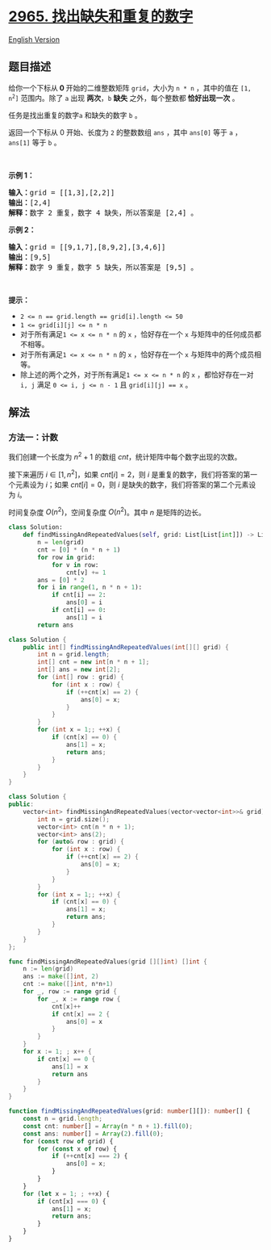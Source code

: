 # [2965. 找出缺失和重复的数字](https://leetcode.cn/problems/find-missing-and-repeated-values)

[English Version](/solution/2900-2999/2965.Find%20Missing%20and%20Repeated%20Values/README_EN.md)

<!-- tags:数组,哈希表,数学,矩阵 -->

<!-- difficulty:简单 -->

## 题目描述

<!-- 这里写题目描述 -->

<p>给你一个下标从<strong> 0 </strong>开始的二维整数矩阵 <code><font face="monospace">grid</font></code>，大小为 <code>n * n</code> ，其中的值在 <code>[1, n<sup>2</sup>]</code> 范围内。除了 <code>a</code> 出现 <strong>两次</strong>，<code>b</code> <strong>缺失</strong> 之外，每个整数都<strong> 恰好出现一次</strong> 。</p>

<p>任务是找出重复的数字<code>a</code> 和缺失的数字 <code>b</code> 。</p>

<p>返回一个下标从 0 开始、长度为 <code>2</code> 的整数数组 <code>ans</code> ，其中 <code>ans[0]</code> 等于 <code>a</code> ，<code>ans[1]</code> 等于 <code>b</code> 。</p>

<p>&nbsp;</p>

<p><strong class="example">示例 1：</strong></p>

<pre>
<strong>输入：</strong>grid = [[1,3],[2,2]]
<strong>输出：</strong>[2,4]
<strong>解释：</strong>数字 2 重复，数字 4 缺失，所以答案是 [2,4] 。
</pre>

<p><strong class="example">示例 2：</strong></p>

<pre>
<strong>输入：</strong>grid = [[9,1,7],[8,9,2],[3,4,6]]
<strong>输出：</strong>[9,5]
<strong>解释：</strong>数字 9 重复，数字 5 缺失，所以答案是 [9,5] 。
</pre>

<p>&nbsp;</p>

<p><strong>提示：</strong></p>

<ul>
	<li><code>2 &lt;= n == grid.length == grid[i].length &lt;= 50</code></li>
	<li><code>1 &lt;= grid[i][j] &lt;= n * n</code></li>
	<li>对于所有满足<code>1 &lt;= x &lt;= n * n</code> 的 <code>x</code> ，恰好存在一个 <code>x</code> 与矩阵中的任何成员都不相等。</li>
	<li>对于所有满足<code>1 &lt;= x &lt;= n * n</code> 的 <code>x</code> ，恰好存在一个 <code>x</code> 与矩阵中的两个成员相等。</li>
	<li>除上述的两个之外，对于所有满足<code>1 &lt;= x &lt;= n * n</code> 的 <code>x</code> ，都恰好存在一对 <code>i, j</code> 满足 <code>0 &lt;= i, j &lt;= n - 1</code> 且 <code>grid[i][j] == x</code> 。</li>
</ul>

## 解法

### 方法一：计数

我们创建一个长度为 $n^2 + 1$ 的数组 $cnt$，统计矩阵中每个数字出现的次数。

接下来遍历 $i \in [1, n^2]$，如果 $cnt[i] = 2$，则 $i$ 是重复的数字，我们将答案的第一个元素设为 $i$；如果 $cnt[i] = 0$，则 $i$ 是缺失的数字，我们将答案的第二个元素设为 $i$。

时间复杂度 $O(n^2)$，空间复杂度 $O(n^2)$。其中 $n$ 是矩阵的边长。

<!-- tabs:start -->

```python
class Solution:
    def findMissingAndRepeatedValues(self, grid: List[List[int]]) -> List[int]:
        n = len(grid)
        cnt = [0] * (n * n + 1)
        for row in grid:
            for v in row:
                cnt[v] += 1
        ans = [0] * 2
        for i in range(1, n * n + 1):
            if cnt[i] == 2:
                ans[0] = i
            if cnt[i] == 0:
                ans[1] = i
        return ans
```

```java
class Solution {
    public int[] findMissingAndRepeatedValues(int[][] grid) {
        int n = grid.length;
        int[] cnt = new int[n * n + 1];
        int[] ans = new int[2];
        for (int[] row : grid) {
            for (int x : row) {
                if (++cnt[x] == 2) {
                    ans[0] = x;
                }
            }
        }
        for (int x = 1;; ++x) {
            if (cnt[x] == 0) {
                ans[1] = x;
                return ans;
            }
        }
    }
}
```

```cpp
class Solution {
public:
    vector<int> findMissingAndRepeatedValues(vector<vector<int>>& grid) {
        int n = grid.size();
        vector<int> cnt(n * n + 1);
        vector<int> ans(2);
        for (auto& row : grid) {
            for (int x : row) {
                if (++cnt[x] == 2) {
                    ans[0] = x;
                }
            }
        }
        for (int x = 1;; ++x) {
            if (cnt[x] == 0) {
                ans[1] = x;
                return ans;
            }
        }
    }
};
```

```go
func findMissingAndRepeatedValues(grid [][]int) []int {
	n := len(grid)
	ans := make([]int, 2)
	cnt := make([]int, n*n+1)
	for _, row := range grid {
		for _, x := range row {
			cnt[x]++
			if cnt[x] == 2 {
				ans[0] = x
			}
		}
	}
	for x := 1; ; x++ {
		if cnt[x] == 0 {
			ans[1] = x
			return ans
		}
	}
}
```

```ts
function findMissingAndRepeatedValues(grid: number[][]): number[] {
    const n = grid.length;
    const cnt: number[] = Array(n * n + 1).fill(0);
    const ans: number[] = Array(2).fill(0);
    for (const row of grid) {
        for (const x of row) {
            if (++cnt[x] === 2) {
                ans[0] = x;
            }
        }
    }
    for (let x = 1; ; ++x) {
        if (cnt[x] === 0) {
            ans[1] = x;
            return ans;
        }
    }
}
```

<!-- tabs:end -->

<!-- end -->
